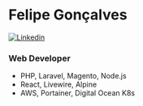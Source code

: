# Felipe Gonçalves

[![Linkedin](https://img.shields.io/badge/LinkedIn-0077B5?style=flat&logo=linkedin&logoColor=white)](https://www.linkedin.com/in/felrib-goncalves)

### Web Developer

- PHP, Laravel, Magento, Node.js
- React, Livewire, Alpine
- AWS, Portainer, Digital Ocean K8s
